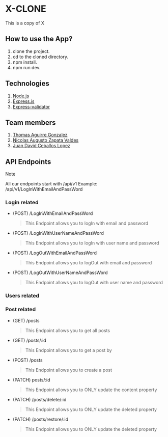 # X-CLONE

This is a copy of X

## How to use the App?

1. clone the project.
2. cd to the cloned directory.
3. npm install.
4. npm run dev.

## Technologies

1. [Node.js](https://nodejs.org/en)
2. [Express.js](https://expressjs.com/)
3. [Express-validator](https://express-validator.github.io/docs)

## Team members

1. [Thomas Aguirre Gonzalez](https://github.com/Thomas-Parker24)
2. [Nicolas Augusto Zapata Valdes](https://github.com/NicolasZapataValdes)
3. [Juan David Ceballos Lopez](https://github.com/JuanDCeballos)

## API Endpoints

> [!NOTE]
> All our endpoints start with /api/v1
> Example: /api/v1/LogInWithEmailAndPassWord

### Login related

- (POST) /LogInWithEmailAndPassWord
  > This Endpoint allows you to logIn with email and password
- (POST) /LogInWithUserNameAndPassWord
  > This Endpoint allows you to logIn with user name and password
- (POST) /LogOutWithEmailAndPassWord
  > This Endpoint allows you to logOut with email and password
- (POST) /LogOutWithUserNameAndPassWord
  > This Endpoint allows you to logOut with user name and password

### Users related

### Post related

- (GET) /posts
  > This Endpoint allows you to get all posts
- (GET) /posts/:id
  > This Endpoint allows you to get a post by
- (POST) /posts
  > This Endpoint allows you to create a post
- (PATCH) posts/:id
  > This Endpoint allows you to ONLY update the content property
- (PATCH) /posts/delete/:id
  > This Endpoint allows you to ONLY update the deleted property
- (PATCH) /posts/restore/:id
  > This Endpoint allows you to ONLY update the deleted property
